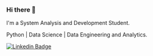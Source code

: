 ### Hi there 👋


I'm a System Analysis and Development Student.

Python | Data Science | Data Engineering and Analytics.

[![Linkedin Badge](https://img.shields.io/badge/-LinkedIn-blue?style=flat-square&logo=Linkedin&logoColor=white&link=https://www.linkedin.com/in/maria-jos%C3%A9-peralta-da-silva-9551a3196/?originalSubdomain=br)](https://www.linkedin.com/in/maria-jos%C3%A9-peralta-da-silva-9551a3196/?originalSubdomain=br)

